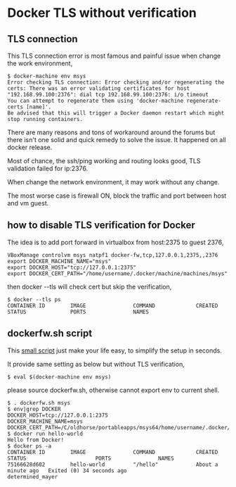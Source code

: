 # Docker TLS without verification

## TLS connection
This TLS connection error is most famous and painful issue when change the work environment, 
```
$ docker-machine env msys
Error checking TLS connection: Error checking and/or regenerating the certs: There was an error validating certificates for host "192.168.99.100:2376": dial tcp 192.168.99.100:2376: i/o timeout
You can attempt to regenerate them using 'docker-machine regenerate-certs [name]'.
Be advised that this will trigger a Docker daemon restart which might stop running containers.
```

There are many reasons and tons of workaround around the forums but there isn't one solid and quick remedy to solve the issue. It happened on all docker release.

Most of chance, the ssh/ping working and routing looks good, TLS validation failed for ip:2376.

When change the network environment, it may work without any change.

The most worse case is firewall ON, block the traffic and port between host and vm guest.

## how to disable TLS verification for Docker
The idea is to add port forward in virtualbox from host:2375 to guest 2376, 
```
VBoxManage controlvm msys natpf1 docker-fw,tcp,127.0.0.1,2375,,2376
export DOCKER_MACHINE_NAME="msys"
export DOCKER_HOST="tcp://127.0.0.1:2375"
export DOCKER_CERT_PATH="/home/username/.docker/machine/machines/msys"
```
then docker --tls will check cert but skip the verification, 
```
$ docker --tls ps
CONTAINER ID        IMAGE               COMMAND             CREATED             STATUS              PORTS               NAMES
```

## dockerfw.sh script
This [small script](https://github.com/robertluwang/docker-hands-on-guide/blob/master/dockerfw.sh) just make your life easy, to simplify the setup in seconds.

It provide same setting as below but without TLS verification, 
```
$ eval $(docker-machine env msys)
```
please source dockerfw.sh, otherwise cannot export env to current shell.
```
$ . dockerfw.sh msys
$ env|grep DOCKER
DOCKER_HOST=tcp://127.0.0.1:2375
DOCKER_MACHINE_NAME=msys
DOCKER_CERT_PATH=/C/oldhorse/portableapps/msys64/home/username/.docker/machine/machines/msys
$ docker run hello-world
Hello from Docker!
$ docker ps -a
CONTAINER ID        IMAGE               COMMAND             CREATED              STATUS                      PORTS               NAMES
75166628d602        hello-world         "/hello"            About a minute ago   Exited (0) 34 seconds ago                       determined_mayer
```

